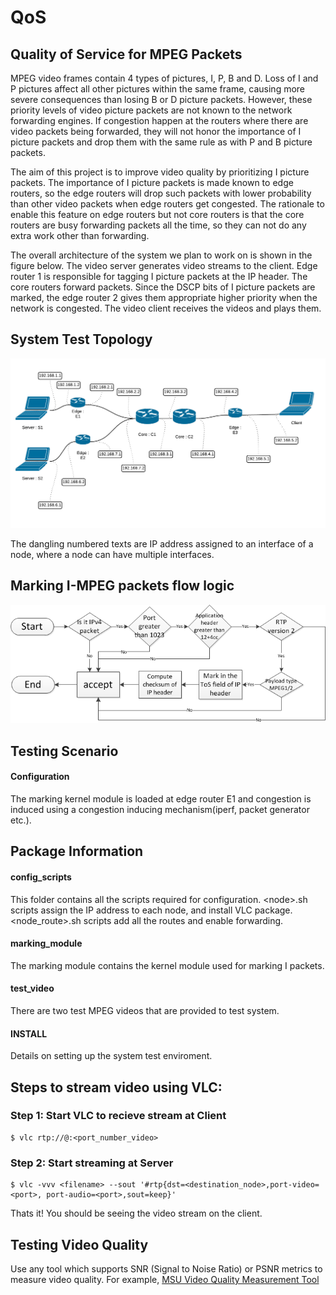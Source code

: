 # QoS
## Quality of Service for MPEG Packets

MPEG video frames contain 4 types of pictures, I, P, B and D. Loss of I and P pictures affect all other pictures within the same frame, causing more severe consequences than losing B or D picture packets. However, these priority levels of video picture packets are not known to the network forwarding engines.  If congestion happen at  the  routers  where  there  are  video  packets  being  forwarded,  they  will  not honor the importance of I picture packets and drop them with the same rule as with P and B picture packets.

The aim of this project is to improve video quality by prioritizing I picture
packets.  The importance of I picture packets is made known to edge routers, so the edge routers will drop such packets with lower probability than other video packets when edge routers get congested.  The rationale to enable this  feature  on  edge  routers  but  not  core  routers  is  that  the  core  routers  are busy forwarding packets all the time, so they can not do any extra work other than forwarding.

The overall architecture of the system we plan to work on is shown in the figure below.  The video server generates video streams to the client.  Edge router 1 is responsible for tagging I picture packets at the IP header.  The core routers forward packets.  Since the DSCP bits of I picture packets are marked, the edge router 2 gives them appropriate higher priority when the network is congested. The video client receives the videos and plays them.



## System Test Topology 

![solarized dualmode](https://github.com/kkushagra/QoS/blob/master/topology.png)

The dangling numbered texts are IP address assigned to an interface of a node, where a node can have multiple interfaces.

## Marking I-MPEG packets flow logic

![solarized dualmode](https://github.com/kkushagra/QoS/blob/master/moduleflow.png)

## Testing Scenario
#### Configuration
The marking kernel module is loaded at edge router E1 and congestion is induced using a congestion inducing mechanism(iperf, packet generator etc.).


## Package Information

#### config_scripts
This folder contains all the scripts required for configuration.
\<node>.sh scripts assign the IP address to each node, and install
VLC  package. 
\<node_route>.sh  scripts  add  all  the  routes  and  enable forwarding. 

#### marking_module
The marking module contains the kernel module used for marking I packets.

#### test_video
There  are  two  test  MPEG  videos  that  are  provided  to  test system.

#### INSTALL
Details on setting up the system test enviroment.

## Steps to stream video using VLC:

### Step 1: Start VLC to recieve stream at Client

````
$ vlc rtp://@:<port_number_video>
````
### Step 2: Start streaming at Server

````
$ vlc -vvv <filename> --sout '#rtp{dst=<destination_node>,port-video=<port>, port-audio=<port>,sout=keep}'
````

Thats it! You should be seeing the video stream on the client.

## Testing Video Quality 

Use any tool which supports SNR (Signal to Noise Ratio) or PSNR metrics to measure video quality.
For example, [MSU Video Quality Measurement Tool](http://compression.ru/video/quality_measure/video_measurement_tool.html)
